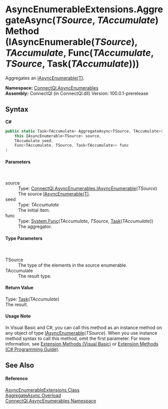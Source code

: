 # AsyncEnumerableExtensions.AggregateAsync(*TSource*, *TAccumulate*) Method (IAsyncEnumerable(*TSource*), *TAccumulate*, Func(*TAccumulate*, *TSource*, Task(*TAccumulate*)))
 

Aggregates an <a href="T_ConnectQl_AsyncEnumerables_IAsyncEnumerable_1">IAsyncEnumerable(T)</a>.

**Namespace:**&nbsp;<a href="N_ConnectQl_AsyncEnumerables">ConnectQl.AsyncEnumerables</a><br />**Assembly:**&nbsp;ConnectQl (in ConnectQl.dll) Version: 100.0.1-prerelease

## Syntax

**C#**<br />
``` C#
public static Task<TAccumulate> AggregateAsync<TSource, TAccumulate>(
	this IAsyncEnumerable<TSource> source,
	TAccumulate seed,
	Func<TAccumulate, TSource, Task<TAccumulate>> func
)

```


#### Parameters
&nbsp;<dl><dt>source</dt><dd>Type: <a href="T_ConnectQl_AsyncEnumerables_IAsyncEnumerable_1">ConnectQl.AsyncEnumerables.IAsyncEnumerable</a>(*TSource*)<br />The source <a href="T_ConnectQl_AsyncEnumerables_IAsyncEnumerable_1">IAsyncEnumerable(T)</a>.</dd><dt>seed</dt><dd>Type: *TAccumulate*<br />The initial item.</dd><dt>func</dt><dd>Type: <a href="http://msdn2.microsoft.com/en-us/library/bb534647" target="_blank">System.Func</a>(*TAccumulate*, *TSource*, <a href="http://msdn2.microsoft.com/en-us/library/dd321424" target="_blank">Task</a>(*TAccumulate*))<br />The aggregator.</dd></dl>

#### Type Parameters
&nbsp;<dl><dt>TSource</dt><dd>The type of the elements in the source enumerable.</dd><dt>TAccumulate</dt><dd>The result type.</dd></dl>

#### Return Value
Type: <a href="http://msdn2.microsoft.com/en-us/library/dd321424" target="_blank">Task</a>(*TAccumulate*)<br />The result.

#### Usage Note
In Visual Basic and C#, you can call this method as an instance method on any object of type <a href="T_ConnectQl_AsyncEnumerables_IAsyncEnumerable_1">IAsyncEnumerable</a>(*TSource*). When you use instance method syntax to call this method, omit the first parameter. For more information, see <a href="http://msdn.microsoft.com/en-us/library/bb384936.aspx">Extension Methods (Visual Basic)</a> or <a href="http://msdn.microsoft.com/en-us/library/bb383977.aspx">Extension Methods (C# Programming Guide)</a>.

## See Also


#### Reference
<a href="T_ConnectQl_AsyncEnumerables_AsyncEnumerableExtensions">AsyncEnumerableExtensions Class</a><br /><a href="Overload_ConnectQl_AsyncEnumerables_AsyncEnumerableExtensions_AggregateAsync">AggregateAsync Overload</a><br /><a href="N_ConnectQl_AsyncEnumerables">ConnectQl.AsyncEnumerables Namespace</a><br />
